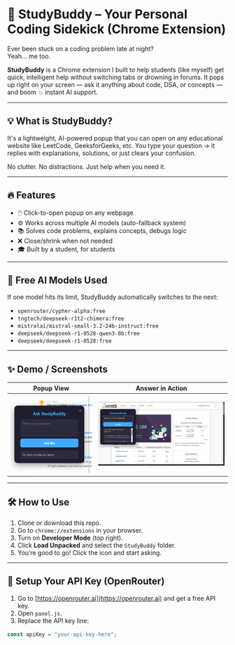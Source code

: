 # 🧠 StudyBuddy – Your Personal Coding Sidekick (Chrome Extension)

Ever been stuck on a coding problem late at night?  
Yeah… me too.

**StudyBuddy** is a Chrome extension I built to help students (like myself) get quick, intelligent help without switching tabs or drowning in forums. It pops up right on your screen — ask it anything about code, DSA, or concepts — and boom 💥 instant AI support.

---

## 💡 What is StudyBuddy?

It's a lightweight, AI-powered popup that you can open on any educational website like LeetCode, GeeksforGeeks, etc. You type your question → it replies with explanations, solutions, or just clears your confusion.

No clutter. No distractions. Just help when you need it.

---

## 🔥 Features

- 🖱️ Click-to-open popup on any webpage
- ⚙️ Works across multiple AI models (auto-fallback system)
- 📚 Solves code problems, explains concepts, debugs logic
- ❌ Close/shrink when not needed
- 🎓 Built by a student, for students

---

## 🤖 Free AI Models Used

If one model hits its limit, StudyBuddy automatically switches to the next:

- `openrouter/cypher-alpha:free`
- `tngtech/deepseek-r1t2-chimera:free`
- `mistralai/mistral-small-3.2-24b-instruct:free`
- `deepseek/deepseek-r1-0528-qwen3-8b:free`
- `deepseek/deepseek-r1-0528:free`

---

## ✨ Demo / Screenshots

| Popup View | Answer in Action |
|------------|------------------|
| ![Popup](ss1.png) | ![Answer](ss2.png) |

---

## 🛠️ How to Use

1. Clone or download this repo.
2. Go to `chrome://extensions` in your browser.
3. Turn on **Developer Mode** (top right).
4. Click **Load Unpacked** and select the `StudyBuddy` folder.
5. You’re good to go! Click the icon and start asking.

---

## 🔐 Setup Your API Key (OpenRouter)

1. Go to [https://openrouter.ai](https://openrouter.ai) and get a free API key.
2. Open `panel.js`.
3. Replace the API key line:

```js
const apiKey = "your-api-key-here";
